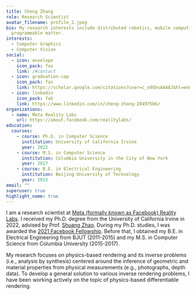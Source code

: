 ```yaml
---
title: Cheng Zhang
role: Research Scientist
avatar_filename: profile_2.jpeg
bio: My research interests include distributed robotics, mobile computing and
  programmable matter.
interests:
  - Computer Graphics
  - Computer Vision
social:
  - icon: envelope
    icon_pack: fas
    link: /#contact
  - icon: graduation-cap
    icon_pack: fas
    link: https://scholar.google.com/citations?user=c_o9GhsAAAAJ&hl=en&oi=ao
  - icon: linkedin
    icon_pack: fab
    link: https://www.linkedin.com/in/cheng-zhang-284975b6/
organizations:
  - name: Meta Reality Labs
    url: https://about.facebook.com/realitylabs/
education:
  courses:
    - course: Ph.D. in Computer Science
      institution: University of California Irvine
      year: 2022
    - course: M.S. in Computer Science
      institution: Columbia University in the City of New York
      year: 2017
    - course: B.E. in Electrical Engineering
      institution: Beijing University of Technology
      year: 2015
email: ""
superuser: true
highlight_name: true
---
```

I am a research scientist at [Meta (formally known as Facebook) Reality Labs](https://about.facebook.com/realitylabs/). I received my Ph.D. degree from the University of California Irvine in 2022, advised by Prof. [Shuang Zhao](https://shuangz.com/). During my Ph.D. studies, I was awarded the [2021 Facebook Fellowship](https://research.fb.com/fellows/zhang-cheng//). Before that, I obtained my B.E. in Electrical Engineering from BJUT (2011-2015) and my M.S. in Computer Science from Columbia University (2015-2017).

My research focuses on physics-based rendering and its inverse problems (i.e., analysis by synthesis) centered around the inference of geometric and material properties from physical measurements (e.g., photographs, depth data). To develop a general solution to various inverse rendering problems, I have been working actively on the topic of physics-based differentiable rendering.